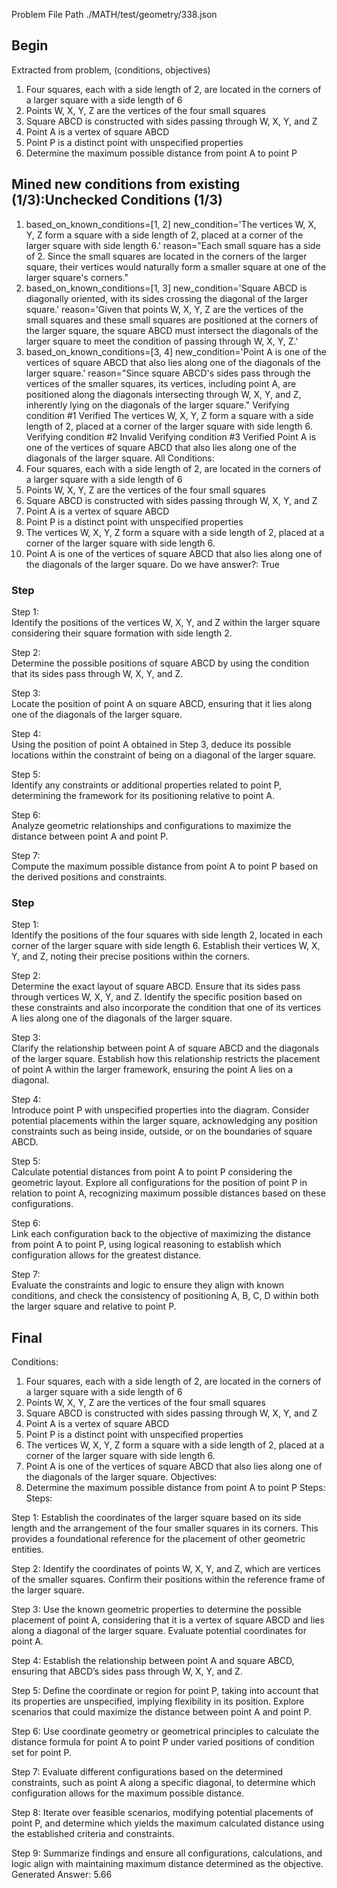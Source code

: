 Problem File Path
./MATH/test/geometry/338.json
## Begin
Extracted from problem, (conditions, objectives)
1. Four squares, each with a side length of 2, are located in the corners of a larger square with a side length of 6
2. Points W, X, Y, Z are the vertices of the four small squares
3. Square ABCD is constructed with sides passing through W, X, Y, and Z
4. Point A is a vertex of square ABCD
5. Point P is a distinct point with unspecified properties
1. Determine the maximum possible distance from point A to point P
## Mined new conditions from existing (1/3):Unchecked Conditions (1/3)
1. based_on_known_conditions=[1, 2] new_condition='The vertices W, X, Y, Z form a square with a side length of 2, placed at a corner of the larger square with side length 6.' reason="Each small square has a side of 2. Since the small squares are located in the corners of the larger square, their vertices would naturally form a smaller square at one of the larger square's corners."
2. based_on_known_conditions=[1, 3] new_condition='Square ABCD is diagonally oriented, with its sides crossing the diagonal of the larger square.' reason='Given that points W, X, Y, Z are the vertices of the small squares and these small squares are positioned at the corners of the larger square, the square ABCD must intersect the diagonals of the larger square to meet the condition of passing through W, X, Y, Z.'
3. based_on_known_conditions=[3, 4] new_condition='Point A is one of the vertices of square ABCD that also lies along one of the diagonals of the larger square.' reason="Since square ABCD's sides pass through the vertices of the smaller squares, its vertices, including point A, are positioned along the diagonals intersecting through W, X, Y, and Z, inherently lying on the diagonals of the larger square."
Verifying condition #1
Verified
The vertices W, X, Y, Z form a square with a side length of 2, placed at a corner of the larger square with side length 6.
Verifying condition #2
Invalid
Verifying condition #3
Verified
Point A is one of the vertices of square ABCD that also lies along one of the diagonals of the larger square.
All Conditions: 
1. Four squares, each with a side length of 2, are located in the corners of a larger square with a side length of 6
2. Points W, X, Y, Z are the vertices of the four small squares
3. Square ABCD is constructed with sides passing through W, X, Y, and Z
4. Point A is a vertex of square ABCD
5. Point P is a distinct point with unspecified properties
6. The vertices W, X, Y, Z form a square with a side length of 2, placed at a corner of the larger square with side length 6.
7. Point A is one of the vertices of square ABCD that also lies along one of the diagonals of the larger square.
Do we have answer?: True
### Step
Step 1:  
Identify the positions of the vertices W, X, Y, and Z within the larger square considering their square formation with side length 2.

Step 2:  
Determine the possible positions of square ABCD by using the condition that its sides pass through W, X, Y, and Z.

Step 3:  
Locate the position of point A on square ABCD, ensuring that it lies along one of the diagonals of the larger square.

Step 4:  
Using the position of point A obtained in Step 3, deduce its possible locations within the constraint of being on a diagonal of the larger square.

Step 5:  
Identify any constraints or additional properties related to point P, determining the framework for its positioning relative to point A.

Step 6:  
Analyze geometric relationships and configurations to maximize the distance between point A and point P.

Step 7:  
Compute the maximum possible distance from point A to point P based on the derived positions and constraints.
### Step
Step 1:  
Identify the positions of the four squares with side length 2, located in each corner of the larger square with side length 6. Establish their vertices W, X, Y, and Z, noting their precise positions within the corners.

Step 2:  
Determine the exact layout of square ABCD. Ensure that its sides pass through vertices W, X, Y, and Z. Identify the specific position based on these constraints and also incorporate the condition that one of its vertices A lies along one of the diagonals of the larger square.

Step 3:  
Clarify the relationship between point A of square ABCD and the diagonals of the larger square. Establish how this relationship restricts the placement of point A within the larger framework, ensuring the point A lies on a diagonal.

Step 4:  
Introduce point P with unspecified properties into the diagram. Consider potential placements within the larger square, acknowledging any position constraints such as being inside, outside, or on the boundaries of square ABCD.

Step 5:  
Calculate potential distances from point A to point P considering the geometric layout. Explore all configurations for the position of point P in relation to point A, recognizing maximum possible distances based on these configurations.

Step 6:  
Link each configuration back to the objective of maximizing the distance from point A to point P, using logical reasoning to establish which configuration allows for the greatest distance.

Step 7:  
Evaluate the constraints and logic to ensure they align with known conditions, and check the consistency of positioning A, B, C, D within both the larger square and relative to point P.
## Final
Conditions:
1. Four squares, each with a side length of 2, are located in the corners of a larger square with a side length of 6
2. Points W, X, Y, Z are the vertices of the four small squares
3. Square ABCD is constructed with sides passing through W, X, Y, and Z
4. Point A is a vertex of square ABCD
5. Point P is a distinct point with unspecified properties
6. The vertices W, X, Y, Z form a square with a side length of 2, placed at a corner of the larger square with side length 6.
7. Point A is one of the vertices of square ABCD that also lies along one of the diagonals of the larger square.
Objectives:
1. Determine the maximum possible distance from point A to point P
Steps:
Steps:

Step 1:
Establish the coordinates of the larger square based on its side length and the arrangement of the four smaller squares in its corners. This provides a foundational reference for the placement of other geometric entities.

Step 2:
Identify the coordinates of points W, X, Y, and Z, which are vertices of the smaller squares. Confirm their positions within the reference frame of the larger square.

Step 3:
Use the known geometric properties to determine the possible placement of point A, considering that it is a vertex of square ABCD and lies along a diagonal of the larger square. Evaluate potential coordinates for point A.

Step 4:
Establish the relationship between point A and square ABCD, ensuring that ABCD’s sides pass through W, X, Y, and Z.

Step 5:
Define the coordinate or region for point P, taking into account that its properties are unspecified, implying flexibility in its position. Explore scenarios that could maximize the distance between point A and point P.

Step 6:
Use coordinate geometry or geometrical principles to calculate the distance formula for point A to point P under varied positions of condition set for point P.

Step 7:
Evaluate different configurations based on the determined constraints, such as point A along a specific diagonal, to determine which configuration allows for the maximum possible distance.

Step 8:
Iterate over feasible scenarios, modifying potential placements of point P, and determine which yields the maximum calculated distance using the established criteria and constraints. 

Step 9:
Summarize findings and ensure all configurations, calculations, and logic align with maintaining maximum distance determined as the objective.
Generated Answer: 
5.66